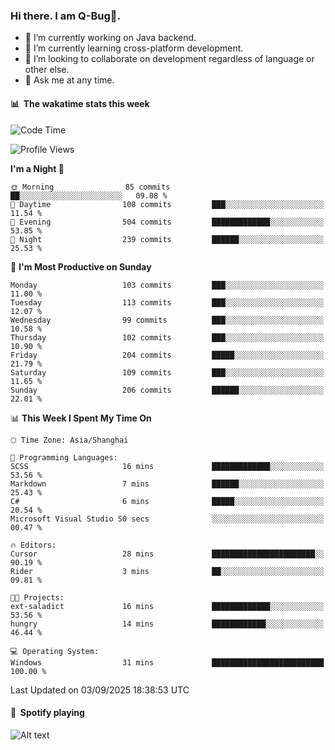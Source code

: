 ### Hi there. I am Q-Bug🐞.

- 🔭 I’m currently working on Java backend.
- 🌱 I’m currently learning cross-platform development.
- 👯 I’m looking to collaborate on development regardless of language or other else.
- 💬 Ask me at any time.

#### 📊 &nbsp;**The wakatime stats this week**  
<!--START_SECTION:waka-->
![Code Time](http://img.shields.io/badge/Code%20Time-352%20hrs%2017%20mins-blue)

![Profile Views](http://img.shields.io/badge/Profile%20Views-0-blue)

**I'm a Night 🦉** 

```text
🌞 Morning                85 commits          ██░░░░░░░░░░░░░░░░░░░░░░░   09.08 % 
🌆 Daytime                108 commits         ███░░░░░░░░░░░░░░░░░░░░░░   11.54 % 
🌃 Evening                504 commits         █████████████░░░░░░░░░░░░   53.85 % 
🌙 Night                  239 commits         ██████░░░░░░░░░░░░░░░░░░░   25.53 % 
```
📅 **I'm Most Productive on Sunday** 

```text
Monday                   103 commits         ███░░░░░░░░░░░░░░░░░░░░░░   11.00 % 
Tuesday                  113 commits         ███░░░░░░░░░░░░░░░░░░░░░░   12.07 % 
Wednesday                99 commits          ███░░░░░░░░░░░░░░░░░░░░░░   10.58 % 
Thursday                 102 commits         ███░░░░░░░░░░░░░░░░░░░░░░   10.90 % 
Friday                   204 commits         █████░░░░░░░░░░░░░░░░░░░░   21.79 % 
Saturday                 109 commits         ███░░░░░░░░░░░░░░░░░░░░░░   11.65 % 
Sunday                   206 commits         ██████░░░░░░░░░░░░░░░░░░░   22.01 % 
```


📊 **This Week I Spent My Time On** 

```text
🕑︎ Time Zone: Asia/Shanghai

💬 Programming Languages: 
SCSS                     16 mins             █████████████░░░░░░░░░░░░   53.56 % 
Markdown                 7 mins              ██████░░░░░░░░░░░░░░░░░░░   25.43 % 
C#                       6 mins              █████░░░░░░░░░░░░░░░░░░░░   20.54 % 
Microsoft Visual Studio S0 secs              ░░░░░░░░░░░░░░░░░░░░░░░░░   00.47 % 

🔥 Editors: 
Cursor                   28 mins             ███████████████████████░░   90.19 % 
Rider                    3 mins              ██░░░░░░░░░░░░░░░░░░░░░░░   09.81 % 

🐱‍💻 Projects: 
ext-saladict             16 mins             █████████████░░░░░░░░░░░░   53.56 % 
hungry                   14 mins             ████████████░░░░░░░░░░░░░   46.44 % 

💻 Operating System: 
Windows                  31 mins             █████████████████████████   100.00 % 
```


 Last Updated on 03/09/2025 18:38:53 UTC
<!--END_SECTION:waka-->

#### 🎵 &nbsp;**Spotify playing**  
![Alt text](https://spotify-recently-played-readme.vercel.app/api?user=e5y1o4x7kdt9kf2blu4wvmb4s&unique={true|1|on|yes})
